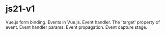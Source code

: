 # js21-v1
Vue.js form binding. Events in Vue.js.
  Event handler.
  The 'target' property of event.
  Event handler params.
  Event propagation.
  Event capture stage.
